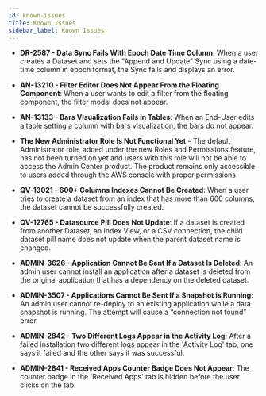 ```yaml
---
id: known-issues
title: Known Issues
sidebar_label: Known Issues
---
```

<div style={{textAlign: "justify"}}>

* **DR-2587 - Data Sync Fails With Epoch Date Time Column**: When a user creates a Dataset and sets the "Append and Update" Sync using a date-time column in epoch format, the Sync fails and displays an error.

* **AN-13210 - Filter Editor Does Not Appear From the Floating Component**: When a user wants to edit a filter from the floating component, the filter modal does not appear.

* **AN-13133 - Bars Visualization Fails in Tables**: When an End-User edits a table setting a column with bars visualization, the bars do not appear. 

* **The New Administrator Role Is Not Functional Yet** - The default Administrator role, added under the new Roles and Permissions feature, has not been turned on yet and users with this role will not be able to access the Admin Center product. The product remains only accessible to users added through the AWS console with proper permissions.

* **QV-13021 - 600+ Columns Indexes Cannot Be Created**: When a user tries to create a dataset from an index that has more than 600 columns, the dataset cannot be successfully created.

* **QV-12765 - Datasource Pill Does Not Update**: If a dataset is created from another Dataset, an Index View, or a CSV connection, the child dataset pill name does not update when the parent dataset name is changed. 

* **ADMIN-3626 - Application Cannot Be Sent If a Dataset Is Deleted**: An admin user cannot install an application after a dataset is deleted from the original application that has a dependency on the deleted dataset.

* **ADMIN-3507 - Applications Cannot Be Sent If a Snapshot is Running**: An admin user cannot re-deploy to an existing application while a data snapshot is running. The attempt will cause a “connection not found” error.

* **ADMIN-2842 - Two Different Logs Appear in the Activity Log**: After a failed installation two different logs appear in the 'Activity Log' tab, one says it failed and the other says it was successful. 

* **ADMIN-2841 - Received Apps Counter Badge Does Not Appear**: The counter badge in the 'Received Apps' tab is hidden before the user clicks on the tab.
 
</div>